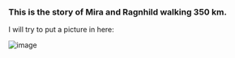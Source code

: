 ### This is the story of Mira and Ragnhild walking 350 km.  

I will try to put a picture in here: 


![image](https://www.pexels.com/photo/red-flower-rose-37643/)

